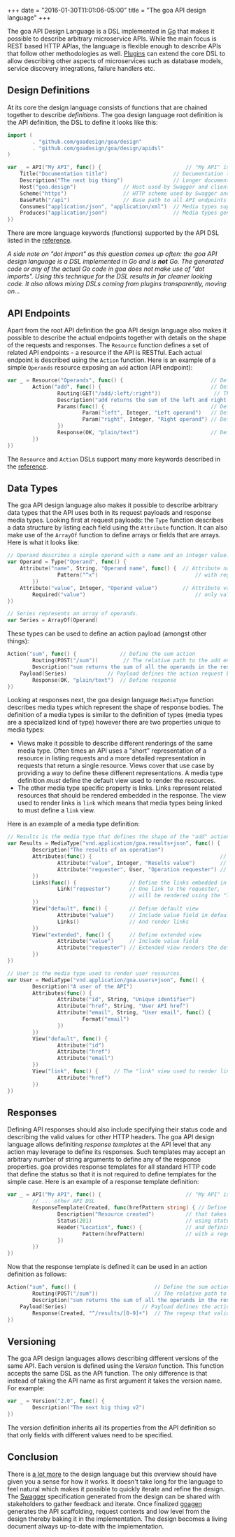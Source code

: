 +++
date = "2016-01-30T11:01:06-05:00"
title = "The goa API design language"
+++

The goa API Design Language is a DSL implemented in [Go](https://golang.org) that makes it possible
to describe arbitrary microservice APIs. While the main focus is REST based HTTP APIas, the language
is flexible enough to describe APIs that follow other methodologies as well.
[Plugins](../extend/plugins.html) can extend the core DSL to allow describing other aspects of
microservices such as database models, service discovery integrations, failure handlers etc.

## Design Definitions

At its core the design language consists of functions that are chained together to describe
*definitions*. The goa design language root definition is the API definition, the DSL to define it
looks like this:

```go
import (
        . "github.com/goadesign/goa/design"
        . "github.com/goadesign/goa/design/apidsl"
)

var _ = API("My API", func() {                           // "My API" is the name of the API used in docs
	Title("Documentation title")                     // Documentation title
	Description("The next big thing")                // Longer documentation description
	Host("goa.design")				 // Host used by Swagger and clients
	Scheme("https")					 // HTTP scheme used by Swagger and clients
	BasePath("/api")				 // Base path to all API endpoints
	Consumes("application/json", "application/xml")  // Media types supported by the API
	Produces("application/json")                     // Media types generated by the API
})
```

There are more language keywords (functions) supported by the API DSL listed in the
[reference](../reference/goa/design.html).

*A side note on "dot import" as this question comes up often: the goa API design language is a DSL
implemented in Go and is __not__ Go. The generated code or any of the actual Go code in goa does
not make use of "dot imports". Using this technique for the DSL results in far cleaner looking
code. It also allows mixing DSLs coming from plugins transparently, moving on...*

## API Endpoints

Apart from the root API definition the goa API design language also makes it possible to describe
the actual endpoints together with details on the shape of the requests and responses. The
`Resource` function defines a set of related API endpoints - a resource if the API is RESTful. Each
actual endpoint is described using the `Action` function. Here is an example of a simple `Operands`
resource exposing an `add` action (API endpoint):

```go
var _ = Resource("Operands", func() {                            // Define the Operands resource
        Action("add", func() {                                   // Define the add action
                Routing(GET("/add/:left/:right"))                 // The relative path to the add endpoint
                Description("add returns the sum of the left and right parameters in the response body")
                Params(func() {                                  // Define the request parameters found in the URI (wildcards)
                        Param("left", Integer, "Left operand")   // Define left parameter as path segment captured by :left
                        Param("right", Integer, "Right operand") // Define right parameter as path segment captured by :right
                })
                Response(OK, "plain/text")                       // Define response
        })
})
```

The `Resource` and `Action` DSLs support many more keywords described in the [reference](../reference/goa/design).

## Data Types

The goa API design language also makes it possible to describe arbitrary data types that the API
uses both in its request payloads and response media types. Looking first at request payloads: the
`Type` function describes a data structure by listing each field using the `Attribute` function. It
can also make use of the `ArrayOf` function to define arrays or fields that are arrays. Here is what
it looks like:

```go
// Operand describes a single operand with a name and an integer value.
var Operand = Type("Operand", func() {
	Attribute("name", String, "Operand name", func() {  // Attribute name of type string
                Pattern("^x")                               // with regex validation
        })
	Attribute("value", Integer, "Operand value")        // Attribute value of type integer
        Required("value")                                   // only value is required
})

// Series represents an array of operands.
var Series = ArrayOf(Operand)
```

These types can be used to define an action payload (amongst other things):

```go
Action("sum", func() {              // Define the sum action
        Routing(POST("/sum"))        // The relative path to the add endpoint
        Description("sum returns the sum of all the operands in the response body")
	Payload(Series)             // Payload defines the action request body shape.
        Response(OK, "plain/text")  // Define response
})
```

Looking at responses next, the goa design language `MediaType` function describes media types which
represent the shape of response bodies. The definition of a media types is similar to the definition
of types (media types are a specialized kind of type) however there are two properties unique to
media types:

* Views make it possible to describe different renderings of the same media type. Often times an API
  uses a "short" representation of a resource in listing requests and a more detailed representation
  in requests that return a single resource. Views cover that use case by providing a way to define
  these different representations. A media type definition *must* define the default view used to
  render the resources.
* The other media type specific property is links. Links represent related resources that should be
  rendered embedded in the response. The view used to render links is `link` which means that
  media types being linked to must define a `link` view.

Here is an example of a media type definition:

```go
// Results is the media type that defines the shape of the "add" action responses.
var Results = MediaType("vnd.application/goa.results+json", func() {
        Description("The results of an operation")
        Attributes(func() {                                         // Define media type attributes
                Attribute("value", Integer, "Results value")        // Operation results attribute
                Attribute("requester", User, "Operation requester") // Requester attribute
        })
        Links(func() {                 // Define the links embedded in the media type
                Link("requester")      // One link to the requester,
                                       // will be rendered using the "link" view of User media type
        })
        View("default", func() {       // Define default view
                Attribute("value")     // Include value field in default view
                Links()                // And render links
        })
        View("extended", func() {      // Define extended view
                Attribute("value")     // Include value field
                Attribute("requester") // Extended view renders the default view of the requester
        })
})

// User is the media type used to render user resources.
var User = MediaType("vnd.application/goa.users+json", func() {
        Description("A user of the API")
        Attributes(func() {
                Attribute("id", String, "Unique identifier")
                Attribute("href", String, "User API href")
                Attribute("email", String, "User email", func() {
                        Format("email")
                })
        })
        View("default", func() {
                Attribute("id")
                Attribute("href")
                Attribute("email")
        })
        View("link", func() {     // The "link" view used to render links to User media types.
                Attribute("href")
        })
})
```

## Responses

Defining API responses should also include specifying their status code and describing the valid
values for other HTTP headers. The goa API design language allows definiting *response templates*
at the API level that any action may leverage to define its responses. Such templates may accept
an arbitrary number of string arguments to define any of the response properties. goa provides
response templates for all standard HTTP code that define the status so that it is not required to
define templates for the simple case. Here is an example of a response template definition:

```go
var _ = API("My API", func() {                           // "My API" is the name of the API used in docs
        // ... other API DSL
        ResponseTemplate(Created, func(hrefPattern string) { // Define the "created" response template
                Description("Resource created")          // that takes one argument.
                Status(201)                              // using status code 201
                Header("Location", func() {              // and defining the "Location" header
                        Pattern(hrefPattern)             // with a regex validation.
                })
        })
})
```

Now that the response template is defined it can be used in an action definition as follows:

```go
Action("sum", func() {                         // Define the sum action
        Routing(POST("/sum"))                  // The relative path to the add endpoint
        Description("sum returns the sum of all the operands in the response body")
	Payload(Series)                        // Payload defines the action request body shape.
        Response(Created, "^/results/[0-9]+")  // The regexp that validates the Location header
})
```

## Versioning

The goa API design languages allows describing different versions of the same API. Each version is
defined using the *Version* function. This function accepts the same DSL as the API function. The
only difference is that instead of taking the API name as first argument it takes the version name.
For example:

```go
var _ = Version("2.0", func() {
        Description("The next big thing v2")
})
```

The version definition inherits all its properties from the API definition so that only fields with
different values need to be specified.

## Conclusion

There is [a lot more](../reference) to the design language but this overview should have given you a
sense for how it works. It doesn't take long for the language to feel natural which makes it
possible to quickly iterate and refine the design. The [Swagger](swagger.html) specification generated
from the design can be shared with stakeholders to gather feedback and iterate. Once finalized
[goagen](../implement/goagen.html) generates the API scaffolding, request contexts and low level from
the design thereby baking it in the implementation. The design becomes a living document always
up-to-date with the implementation.
